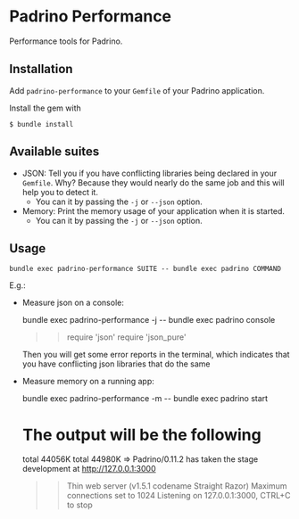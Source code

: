 # Padrino Performance

Performance tools for Padrino.


## Installation

Add `padrino-performance` to your `Gemfile` of your Padrino application.

Install the gem with

    $ bundle install


## Available suites

- JSON: Tell you if you have conflicting libraries being declared in your `Gemfile`. Why? Because they would nearly do the same job and this will help you to detect it.
    - You can it by passing the `-j` or `--json` option.
- Memory: Print the memory usage of your application when it is started.
    - You can it by passing the `-j` or `--json` option.


## Usage

`bundle exec padrino-performance SUITE -- bundle exec padrino COMMAND`

E.g.:

- Measure json on a console:

    bundle exec padrino-performance -j -- bundle exec padrino console
    >> require 'json'
    >> require 'json_pure'

    Then you will get some error reports in the terminal, which indicates that you have
    conflicting json libraries that do the same


- Measure memory on a running app:

    bundle exec padrino-performance -m -- bundle exec padrino start
    # The output will be the following

     total    44056K
     total    44980K
    => Padrino/0.11.2 has taken the stage development at http://127.0.0.1:3000
    >> Thin web server (v1.5.1 codename Straight Razor)
    >> Maximum connections set to 1024
    >> Listening on 127.0.0.1:3000, CTRL+C to stop

